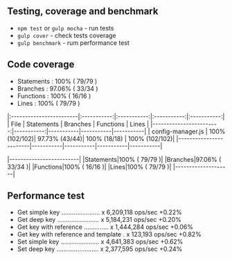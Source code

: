 ## Testing, coverage and benchmark

* `npm test` or `gulp mocha` - run tests
* `gulp cover` - check tests coverage
* `gulp benchmark` - rum performance test
 
## Code coverage

* Statements   : 100% ( 79/79 )
* Branches     : 97.06% ( 33/34 )
* Functions    : 100% ( 16/16 )
* Lines        : 100% ( 79/79 )


|:------------------------|:-----------:|:-----------:|:-----------:|:-----------:|
| File                   | Statements | Branches | Functions | Lines |
|------------------------:|-----------:|-----------|-----------|-----------|
|      config-manager.js | 100% (102/102)| 97.73% (43/44)| 100% (18/18) | 100% (102/102)|
|------------------------|-----------|-----------|-----------|-----------|

|-------------------------|
|Statements|100% ( 79/79 )|
|Branches|97.06% ( 33/34 )|
|Functions|100% ( 16/16 )|
|Lines|100% ( 79/79 )|
|--------------------|

## Performance test

* Get simple key ...................... x 6,209,118 ops/sec +0.22%
* Get deep key ........................ x 5,184,231 ops/sec +0.20%
* Get key with reference .............. x 1,444,284 ops/sec +0.06%
* Get key with reference and template . x 123,193 ops/sec +0.82%
* Set simple key ...................... x 4,641,383 ops/sec +0.62%
* Set deep key ........................ x 2,377,595 ops/sec +0.24%
